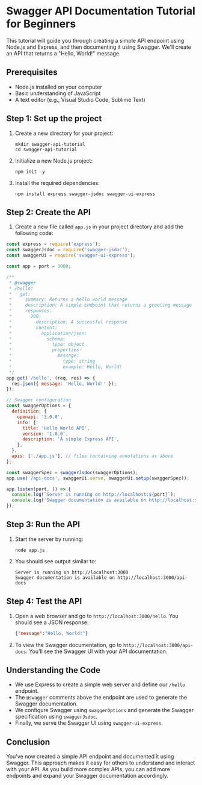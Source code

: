 # Swagger API Documentation Tutorial for Beginners

This tutorial will guide you through creating a simple API endpoint using Node.js and Express, and then documenting it using Swagger. We'll create an API that returns a "Hello, World!" message.

## Prerequisites

- Node.js installed on your computer
- Basic understanding of JavaScript
- A text editor (e.g., Visual Studio Code, Sublime Text)

## Step 1: Set up the project

1. Create a new directory for your project:
   ```
   mkdir swagger-api-tutorial
   cd swagger-api-tutorial
   ```

2. Initialize a new Node.js project:
   ```
   npm init -y
   ```

3. Install the required dependencies:
   ```
   npm install express swagger-jsdoc swagger-ui-express
   ```

## Step 2: Create the API

1. Create a new file called `app.js` in your project directory and add the following code:

```javascript
const express = require('express');
const swaggerJsdoc = require('swagger-jsdoc');
const swaggerUi = require('swagger-ui-express');

const app = port = 3000;

/**
 * @swagger
 * /hello:
 *   get:
 *     summary: Returns a hello world message
 *     description: A simple endpoint that returns a greeting message
 *     responses:
 *       200:
 *         description: A successful response
 *         content:
 *           application/json:
 *             schema:
 *               type: object
 *               properties:
 *                 message:
 *                   type: string
 *                   example: Hello, World!
 */
app.get('/hello', (req, res) => {
  res.json({ message: 'Hello, World!' });
});

// Swagger configuration
const swaggerOptions = {
  definition: {
    openapi: '3.0.0',
    info: {
      title: 'Hello World API',
      version: '1.0.0',
      description: 'A simple Express API',
    },
  },
  apis: ['./app.js'], // files containing annotations as above
};

const swaggerSpec = swaggerJsdoc(swaggerOptions);
app.use('/api-docs', swaggerUi.serve, swaggerUi.setup(swaggerSpec));

app.listen(port, () => {
  console.log(`Server is running on http://localhost:${port}`);
  console.log(`Swagger documentation is available on http://localhost:${port}/api-docs`);
});
```

## Step 3: Run the API

1. Start the server by running:
   ```
   node app.js
   ```

2. You should see output similar to:
   ```
   Server is running on http://localhost:3000
   Swagger documentation is available on http://localhost:3000/api-docs
   ```

## Step 4: Test the API

1. Open a web browser and go to `http://localhost:3000/hello`. You should see a JSON response:
   ```json
   {"message":"Hello, World!"}
   ```

2. To view the Swagger documentation, go to `http://localhost:3000/api-docs`. You'll see the Swagger UI with your API documentation.

## Understanding the Code

- We use Express to create a simple web server and define our `/hello` endpoint.
- The `@swagger` comments above the endpoint are used to generate the Swagger documentation.
- We configure Swagger using `swaggerOptions` and generate the Swagger specification using `swaggerJsdoc`.
- Finally, we serve the Swagger UI using `swagger-ui-express`.

## Conclusion

You've now created a simple API endpoint and documented it using Swagger. This approach makes it easy for others to understand and interact with your API. As you build more complex APIs, you can add more endpoints and expand your Swagger documentation accordingly.

